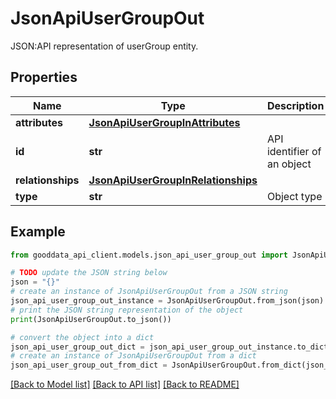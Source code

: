 # JsonApiUserGroupOut

JSON:API representation of userGroup entity.

## Properties

Name | Type | Description | Notes
------------ | ------------- | ------------- | -------------
**attributes** | [**JsonApiUserGroupInAttributes**](JsonApiUserGroupInAttributes.md) |  | [optional] 
**id** | **str** | API identifier of an object | 
**relationships** | [**JsonApiUserGroupInRelationships**](JsonApiUserGroupInRelationships.md) |  | [optional] 
**type** | **str** | Object type | 

## Example

```python
from gooddata_api_client.models.json_api_user_group_out import JsonApiUserGroupOut

# TODO update the JSON string below
json = "{}"
# create an instance of JsonApiUserGroupOut from a JSON string
json_api_user_group_out_instance = JsonApiUserGroupOut.from_json(json)
# print the JSON string representation of the object
print(JsonApiUserGroupOut.to_json())

# convert the object into a dict
json_api_user_group_out_dict = json_api_user_group_out_instance.to_dict()
# create an instance of JsonApiUserGroupOut from a dict
json_api_user_group_out_from_dict = JsonApiUserGroupOut.from_dict(json_api_user_group_out_dict)
```
[[Back to Model list]](../README.md#documentation-for-models) [[Back to API list]](../README.md#documentation-for-api-endpoints) [[Back to README]](../README.md)


